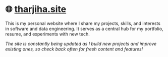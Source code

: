 # 🌐 [tharjiha.site](https://tharjiha.github.io)

This is my personal website where I share my projects, skills, and interests in software and data engineering. It serves as a central hub for my portfolio, resume, and experiments with new tech.

*The site is constantly being updated as I build new projects and improve existing ones, so check back often for fresh content and features!*